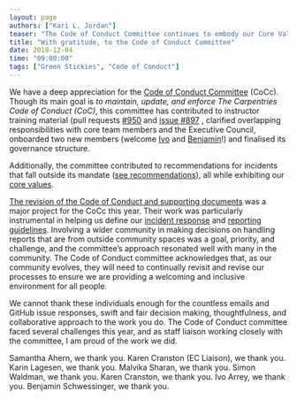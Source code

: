 ```yaml
---
layout: page
authors: ["Kari L. Jordan"]
teaser: "The Code of Conduct Committee continues to embody our Core Values, and for that, we are grateful."
title: "With gratitude, to the Code of Conduct Committee"
date: 2019-12-04
time: "09:00:00"
tags: ["Green Stickies", "Code of Conduct"]
---
```

We have a deep appreciation for the [Code of Conduct Committee](https://carpentries.org/coc-ctte/) (CoCc). Though its main goal is _to maintain, update, and enforce The Carpentries Code of Conduct (CoC)_, this committee has contributed to instructor training material (pull requests [#950](https://github.com/carpentries/instructor-training/pull/950) and [issue #897](https://github.com/carpentries/instructor-training/issues/897) , clarified overlapping responsibilities with core team members and the Executive Council, onboarded two new members (welcome [Ivo](https://github.com/arreyves) and [Benjamin](https://github.com/BenjaminSchwessinger)!) and finalised its governance structure.

Additionally, the committee contributed to recommendations for incidents that fall outside its mandate ([see recommendations](https://github.com/carpentries/task-forces/blob/master/2019/incidents-outside-cocc/2019-09-19-cocc-taskforce-summary-recommendations.md)), all while exhibiting our [core values](https://carpentries.org/blog/2019/11/carpentries-values/). 

[The revision of the Code of Conduct and supporting documents](https://carpentries.org/blog/2019/02/coc-documentation-release/) was a major project for the CoCc this year. Their work was particularly instrumental in helping us define our [incident response](https://docs.carpentries.org/topic_folders/policies/incident-response.html) and [reporting guidelines](https://docs.carpentries.org/topic_folders/policies/incident-reporting.html). Involving a wider community in making decisions on handling reports that are from outside community spaces was a goal, priority, and challenge, and the committee’s approach resonated well with many in the community. The Code of Conduct committee acknowledges that, as our community evolves, they will need to continually revisit and revise our processes to ensure we are providing a welcoming and inclusive environment for all people. 

We cannot thank these individuals enough for the countless emails and GitHub issue responses, swift and fair decision making, thoughtfulness, and collaborative approach to the work you do. The Code of Conduct committee faced several challenges this year, and as staff liaison working closely with the committee, I am proud of the work we did.

Samantha Ahern, we thank you.
Karen Cranston (EC Liaison), we thank you.
Karin Lagesen, we thank you.
Malvika Sharan, we thank you.
Simon Waldman, we thank you.
Karen Cranston, we thank you.
Ivo Arrey, we thank you.
Benjamin Schwessinger, we thank you.
